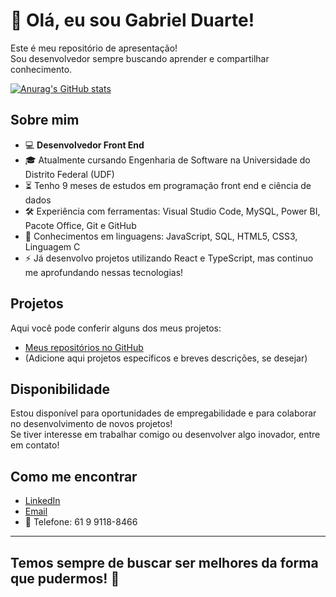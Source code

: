 # 💫 Olá, eu sou Gabriel Duarte!
Este é meu repositório de apresentação!  
Sou desenvolvedor sempre buscando aprender e compartilhar conhecimento.

[![Anurag's GitHub stats](https://github-readme-stats.vercel.app/api?username=gabrielSSDuarteDev)](https://github.com/anuraghazra/github-readme-stats)
## Sobre mim

- 💻 **Desenvolvedor Front End**
- 🎓 Atualmente cursando Engenharia de Software na Universidade do Distrito Federal (UDF)
- ⏳ Tenho 9 meses de estudos em programação front end e ciência de dados
- 🛠️ Experiência com ferramentas: Visual Studio Code, MySQL, Power BI, Pacote Office, Git e GitHub
- 📝 Conhecimentos em linguagens: JavaScript, SQL, HTML5, CSS3, Linguagem C
- ⚡ Já desenvolvo projetos utilizando React e TypeScript, mas continuo me aprofundando nessas tecnologias!

## Projetos

Aqui você pode conferir alguns dos meus projetos:

- [Meus repositórios no GitHub](https://github.com/gabrielSSDuarteDev?tab=repositories)
- (Adicione aqui projetos específicos e breves descrições, se desejar)

## Disponibilidade

Estou disponível para oportunidades de empregabilidade e para colaborar no desenvolvimento de novos projetos!  
Se tiver interesse em trabalhar comigo ou desenvolver algo inovador, entre em contato!

## Como me encontrar

- [LinkedIn](https://www.linkedin.com/in/gabriel-duarte-a16820374/)
- [Email](mailto:gabrielssduarte.dev@gmail.com)
- 📱 Telefone: 61 9 9118-8466

---

## Temos sempre de buscar ser melhores da forma que pudermos! 💪
